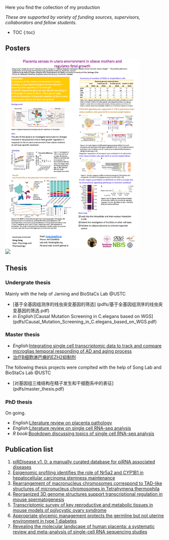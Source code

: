 Here you find the collection of my production

*These are supported by variety of funding sources, supervisors, collaborators and fellow students.*

* TOC
{:toc}

## Posters
<div class="row">
  <div class="col-md-8" markdown="1">
  <img height="600px" class="center-block" src="/img/posters/deNBI_Hong_poster.png">
  </div>
  <div class="col-md-4" markdown="1">
  <!-- ![Alt Text](../img/folder/blah.jpg) -->
  <img height="600px" class="center-block" src="/img/posters/WomensDay.png">
  </div>
</div>

## Thesis

### Undergrate thesis

Mainly with the help of Jarning and BioStaCs Lab @USTC

* [基于全基因组测序的线虫突变基因的筛选] (pdfs/基于全基因组测序的线虫突变基因的筛选.pdf)
* *in English*:[Causal Mutation Screening in C.elegans based on WGS] (pdfs/Causal_Mutation_Screening_in_C.elegans_based_on_WGS.pdf)

### Master thesis

* *English*:[Integrating single cell transcriptomic data to track and compare microglias temporal responding of AD and aging process](pdfs/Integrating_single_cell_transcriptomic_data_to_track_and_compare_microglias_temporal_responding_of_AD_and_aging_process.pdf)
* [治疗B细胞淋巴瘤的EZH2抑制剂](pdfs/治疗B细胞淋巴瘤的EZH2抑制剂.pdf)

The following thesis projects were complted with the help of Song Lab and BioStaCs Lab @USTC

* [对基因组三维结构在精子发生和干细胞系中的表征] (pdfs/master_thesis.pdf)

### PhD thesis

On going.

* *English*:[Literature review on placenta pathology](pdfs/halftime_report.pdf)
* *English*:[Literature review on single cell RNA-seq analysis](pdfs/snRNAseqPrinciple.pdf)
* *R book*:[Bookdown discussing topics of single cell RNA-seq analysis](brainfo.github.io/book)

## Publication list

1. [piRDisease v1. 0: a manually curated database for piRNA associated diseases](https://academic.oup.com/database/article-abstract/doi/10.1093/database/baz052/5527147)
2. [Epigenomic profiling identifies the role of Nr5a2 and CYP1B1 in hepatocellular carcinoma stemness maintenance](https://www.researchgate.net/profile/Jun-Cao-14/publication/334005286_Epigenomic_profiling_identifies_the_role_of_Nr5a2_and_CYP1B1_in_hepatocellular_carcinoma_stemness_maintenance/links/5e44d5a7458515072d96e180/Epigenomic-profiling-identifies-the-role-of-Nr5a2-and-CYP1B1-in-hepatocellular-carcinoma-stemness-maintenance.pdf)
3. [Rearrangement of macronucleus chromosomes correspond to TAD-like structures of micronucleus chromosomes in Tetrahymena thermophila](https://genome.cshlp.org/content/30/3/406.short)
4. [Reorganized 3D genome structures support transcriptional regulation in mouse spermatogenesis](https://www.cell.com/iscience/pdf/S2589-0042(20)30218-2.pdf)
5. [Transcriptomic survey of key reproductive and metabolic tissues in mouse models of polycystic ovary syndrome](https://www.nature.com/articles/s42003-022-04362-0)
6. [Appropriate glycemic management protects the germline but not uterine environment in type 1 diabetes](https://www.biorxiv.org/content/10.1101/2024.01.09.574805.abstract)
7. [Revealing the molecular landscape of human placenta: a systematic review and meta-analysis of single-cell RNA sequencing studies](https://academic.oup.com/humupd/advance-article-abstract/doi/10.1093/humupd/dmae006/7628277)